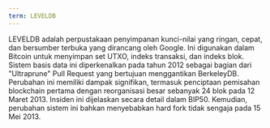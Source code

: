 ```yaml
---
term: LEVELDB
---
```


LEVELDB adalah perpustakaan penyimpanan kunci-nilai yang ringan, cepat, dan bersumber terbuka yang dirancang oleh Google. Ini digunakan dalam Bitcoin untuk menyimpan set UTXO, indeks transaksi, dan indeks blok. Sistem basis data ini diperkenalkan pada tahun 2012 sebagai bagian dari "Ultraprune" Pull Request yang bertujuan menggantikan BerkeleyDB. Perubahan ini memiliki dampak signifikan, termasuk penciptaan pemisahan blockchain pertama dengan reorganisasi besar sebanyak 24 blok pada 12 Maret 2013. Insiden ini dijelaskan secara detail dalam BIP50. Kemudian, perubahan sistem ini bahkan menyebabkan hard fork tidak sengaja pada 15 Mei 2013.